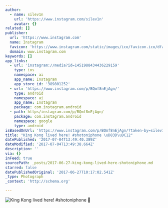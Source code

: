 ```yaml
---
author:
  - name: silev1n
    url: 'https://www.instagram.com/silev1n'
    avatar: {}
related: []
publisher:
  url: 'https://www.instagram.com'
  name: Instagram
  favicon: 'https://www.instagram.com/static/images/ico/favicon.ico/dfa85bb1fd63.ico'
  domain: www.instagram.com
keywords: []
app_links:
  - url: 'instagram://media?id=1451988434436229159'
    type: ios
    namespace: ai
    app_name: Instagram
    app_store_id: '389801252'
  - url: 'https://www.instagram.com/p/BQmf8nEjAgn/'
    type: android
    namespace: ai
    app_name: Instagram
    package: com.instagram.android
  - path: https/instagram.com/p/BQmf8nEjAgn/
    package: com.instagram.android
    namespace: google
    type: android
isBasedOnUrl: 'https://www.instagram.com/p/BQmf8nEjAgn/?taken-by=silev1n'
title: "King Kong lived here! #shotoniphone \uD83D\uDC12"
datePublished: '2017-07-04T13:49:40.389Z'
dateModified: '2017-07-04T13:49:38.664Z'
description: ''
via: {}
inFeed: true
sourcePath: _posts/2017-06-27-king-kong-lived-here-shotoniphone.md
starred: false
datePublishedOriginal: '2017-06-27T10:17:02.541Z'
_type: Photograph
_context: 'http://schema.org'

---
```

![King Kong lived here! #shotoniphone ](https://scontent.cdninstagram.com/t51.2885-15/s640x640/sh0.08/e35/16583498_1330810226965455_3035105697042792448_n.jpg)